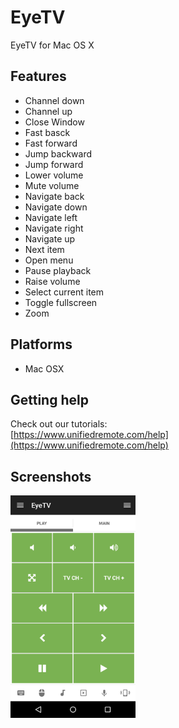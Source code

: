 # EyeTV
EyeTV for Mac OS X

## Features
*  Channel down
*  Channel up
*  Close Window
*  Fast basck
*  Fast forward
*  Jump backward
*  Jump forward
*  Lower volume
*  Mute volume
*  Navigate back
*  Navigate down
*  Navigate left
*  Navigate right
*  Navigate up
*  Next item
*  Open menu
*  Pause playback
*  Raise volume
*  Select current item
*  Toggle fullscreen
*  Zoom

## Platforms
* Mac OSX

## Getting help
Check out our tutorials: <br>
[https://www.unifiedremote.com/help](https://www.unifiedremote.com/help)

## Screenshots
<img src="screen.png" width="200" />
